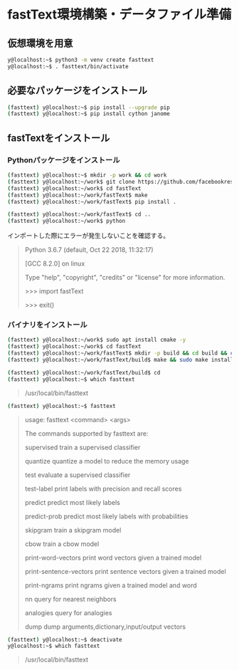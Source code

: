 # fastText環境構築・データファイル準備

## 仮想環境を用意

```sh
y@localhost:~$ python3 -m venv create fasttext
y@localhost:~$ . fasttext/bin/activate
```

## 必要なパッケージをインストール

```sh
(fasttext) y@localhost:~$ pip install --upgrade pip
(fasttext) y@localhost:~$ pip install cython janome
```

## fastTextをインストール

### Pythonパッケージをインストール

```sh
(fasttext) y@localhost:~$ mkdir -p work && cd work
(fasttext) y@localhost:~/work$ git clone https://github.com/facebookresearch/fastText.git
(fasttext) y@localhost:~/work$ cd fastText
(fasttext) y@localhost:~/work/fastText$ make
(fasttext) y@localhost:~/work/fastText$ pip install .
```

```sh
(fasttext) y@localhost:~/work/fastText$ cd ..
(fasttext) y@localhost:~/work$ python
```

インポートした際にエラーが発生しないことを確認する。

>
> Python 3.6.7 (default, Oct 22 2018, 11:32:17)
>
> [GCC 8.2.0] on linux
>
> Type "help", "copyright", "credits" or "license" for more information.
>
> &gt;&gt;&gt; import fastText
>
> &gt;&gt;&gt; exit()
>

### バイナリをインストール

```sh
(fasttext) y@localhost:~/work$ sudo apt install cmake -y
(fasttext) y@localhost:~/work$ cd fastText
(fasttext) y@localhost:~/work/fastText$ mkdir -p build && cd build && cmake ..
(fasttext) y@localhost:~/work/fastText/build$ make && sudo make install
```

```sh
(fasttext) y@localhost:~/work/fastText/build$ cd
(fasttext) y@localhost:~$ which fasttext
```

>
> /usr/local/bin/fasttext
>

```sh
(fasttext) y@localhost:~$ fasttext
```

>
> usage: fasttext &lt;command&gt; &lt;args&gt;
>
>
>
> The commands supported by fasttext are:
>
>
>
>   supervised              train a supervised classifier
>
>   quantize                quantize a model to reduce the memory usage
>
>   test                    evaluate a supervised classifier
>
>   test-label              print labels with precision and recall scores
>
>   predict                 predict most likely labels
>
>   predict-prob            predict most likely labels with probabilities
>
>   skipgram                train a skipgram model
>
>   cbow                    train a cbow model
>
>   print-word-vectors      print word vectors given a trained model
>
>   print-sentence-vectors  print sentence vectors given a trained model
>
>   print-ngrams            print ngrams given a trained model and word
>
>   nn                      query for nearest neighbors
>
>   analogies               query for analogies
>
>   dump                    dump arguments,dictionary,input/output vectors
>

```sh
(fasttext) y@localhost:~$ deactivate
y@localhost:~$ which fasttext
```

>
> /usr/local/bin/fasttext
>
